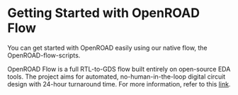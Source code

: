 # Getting Started with OpenROAD Flow

You can get started with OpenROAD easily using our native flow, 
the OpenROAD-flow-scripts. 

OpenROAD Flow is a full RTL-to-GDS flow built entirely on open-source EDA
tools. The project aims for automated, no-human-in-the-loop digital 
circuit design with 24-hour turnaround time. For more information, refer
to this [link](https://openroad-flow-scripts.readthedocs.io/).
